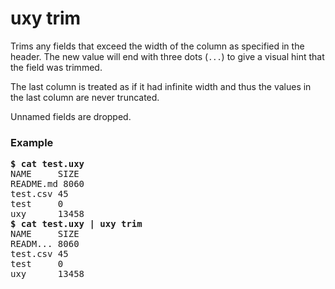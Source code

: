 # uxy trim

Trims any fields that exceed the width of the column as specified in the
header. The new value will end with three dots (`...`) to give a visual hint
that the field was trimmed.

The last column is treated as if it had infinite width and thus the values
in the last column are never truncated.

Unnamed fields are dropped.

### Example

<pre>
<b>$ cat test.uxy</b>
NAME     SIZE 
README.md 8060 
test.csv 45
test     0
uxy      13458 
<b>$ cat test.uxy | uxy trim</b>
NAME     SIZE 
READM... 8060 
test.csv 45
test     0
uxy      13458 
</pre>
